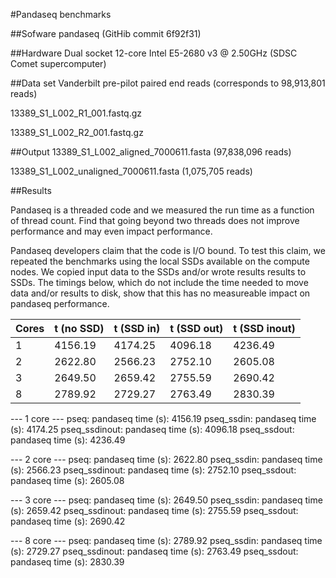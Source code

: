#Pandaseq benchmarks

##Sofware
pandaseq (GitHib commit 6f92f31)

##Hardware
Dual socket 12-core Intel E5-2680 v3 @ 2.50GHz (SDSC Comet supercomputer)

##Data set
Vanderbilt pre-pilot paired end reads (corresponds to 98,913,801 reads)

13389_S1_L002_R1_001.fastq.gz

13389_S1_L002_R2_001.fastq.gz

##Output
13389_S1_L002_aligned_7000611.fasta (97,838,096 reads)

13389_S1_L002_unaligned_7000611.fasta (1,075,705 reads)

##Results

Pandaseq is a threaded code and we measured the run time as a function
of thread count. Find that going beyond two threads does not improve
performance and may even impact performance.

Pandaseq developers claim that the code is I/O bound. To test this
claim, we repeated the benchmarks using the local SSDs available on
the compute nodes. We copied input data to the SSDs and/or wrote
results results to SSDs. The timings below, which do not include the
time needed to move data and/or results to disk, show that this has no
measureable impact on pandaseq performance.

|Cores    | t (no SSD)    | t (SSD in)    | t (SSD out)  | t (SSD inout) |
| ------- | ------------- | ------------- | ------------ | ------------- |
| 1       | 4156.19       | 4174.25       | 4096.18      | 4236.49       |
| 2       | 2622.80       | 2566.23       | 2752.10      | 2605.08       |
| 3       | 2649.50       | 2659.42       | 2755.59      | 2690.42       |
| 8       | 2789.92       | 2729.27       | 2763.49      | 2830.39       |



--- 1 core ---
pseq:          pandaseq time (s): 4156.19
pseq_ssdin:    pandaseq time (s): 4174.25
pseq_ssdinout: pandaseq time (s): 4096.18
pseq_ssdout:   pandaseq time (s): 4236.49

--- 2 core ---
pseq:          pandaseq time (s): 2622.80
pseq_ssdin:    pandaseq time (s): 2566.23
pseq_ssdinout: pandaseq time (s): 2752.10
pseq_ssdout:   pandaseq time (s): 2605.08

--- 3 core ---
pseq:          pandaseq time (s): 2649.50
pseq_ssdin:    pandaseq time (s): 2659.42
pseq_ssdinout: pandaseq time (s): 2755.59
pseq_ssdout:   pandaseq time (s): 2690.42

--- 8 core ---
pseq:          pandaseq time (s): 2789.92
pseq_ssdin:    pandaseq time (s): 2729.27
pseq_ssdinout: pandaseq time (s): 2763.49
pseq_ssdout:   pandaseq time (s): 2830.39
